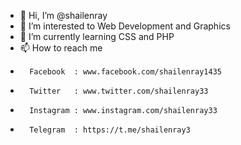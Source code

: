 - 👋 Hi, I’m @shailenray
- 👀 I’m interested to Web Development and Graphics
- 🌱 I’m currently learning CSS and PHP
- 📫 How to reach me 
-       Facebook  : www.facebook.com/shailenray1435
-       Twitter   : www.twitter.com/shailenray33
-       Instagram : www.instagram.com/shailenray33
-       Telegram  : https://t.me/shailenray3 

<!---
shailenray/shailenray is a ✨ special ✨ repository because its `README.md` (this file) appears on your GitHub profile.
You can click the Preview link to take a look at your changes.
--->
